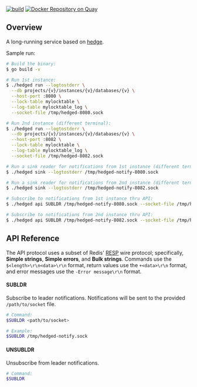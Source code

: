 [![build](https://github.com/flowerinthenight/hedged/actions/workflows/main.yml/badge.svg)](https://github.com/flowerinthenight/hedged/actions/workflows/main.yml)
[![Docker Repository on Quay](https://quay.io/repository/flowerinthenight/hedged/status "Docker Repository on Quay")](https://quay.io/repository/flowerinthenight/hedged)

## Overview

A long-running service based on [hedge](https://github.com/flowerinthenight/hedge).

Sample run:

``` sh
# Build the binary:
$ go build -v

# Run 1st instance:
$ ./hedged run --logtostderr \
  --db projects/{v}/instances/{v}/databases/{v} \
  --host-port :8080 \
  --lock-table mylocktable \
  --log-table mylocktable_log \
  --socket-file /tmp/hedged-8080.sock

# Run 2nd instance (different terminal):
$ ./hedged run --logtostderr \
  --db projects/{v}/instances/{v}/databases/{v} \
  --host-port :8082 \
  --lock-table mylocktable \
  --log-table mylocktable_log \
  --socket-file /tmp/hedged-8082.sock

# Run a sink reader for notifications from 1st instance (different terminal):
$ ./hedged sink --logtostderr /tmp/hedged-notify-8080.sock

# Run a sink reader for notifications from 2nd instance (different terminal):
$ ./hedged sink --logtostderr /tmp/hedged-notify-8082.sock

# Subscribe to notifications from 1st instance thru API:
$ ./hedged api SUBLDR /tmp/hedged-notify-8080.sock --socket-file /tmp/hedged-8080.sock

# Subscribe to notifications from 2nd instance thru API:
$ ./hedged api SUBLDR /tmp/hedged-notify-8082.sock --socket-file /tmp/hedged-8082.sock
```

## API Reference

The API protocol uses a subset of Redis' [RESP](https://redis.io/docs/latest/develop/reference/protocol-spec/) wire protocol; specifically, **Simple strings**, **Simple errors**, and **Bulk strings**. Commands use the `$<length>\r\n<data>\r\n` format, return values use the `+<data>\r\n` format, and error messages use the `-Error message\r\n` format.

#### SUBLDR

Subscribe to leader notifications. Notifications will be sent to the provided `/path/to/socket` file.

``` sh
# Command:
$SUBLDR <path/to/socket>

# Example:
$SUBLDR /tmp/hedged-notify.sock
```

#### UNSUBLDR

Unsubscribe from leader notifications.

``` sh
# Command:
$SUBLDR
```
